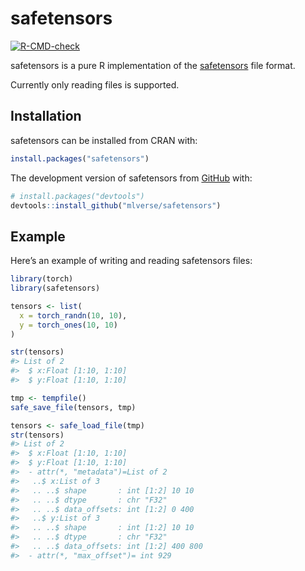 
<!-- README.md is generated from README.Rmd. Please edit that file -->

# safetensors

<!-- badges: start -->

[![R-CMD-check](https://github.com/mlverse/safetensors/actions/workflows/R-CMD-check.yaml/badge.svg)](https://github.com/mlverse/safetensors/actions/workflows/R-CMD-check.yaml)
<!-- badges: end -->

safetensors is a pure R implementation of the
[safetensors](https://github.com/huggingface/safetensors) file format.

Currently only reading files is supported.

## Installation

safetensors can be installed from CRAN with:

``` r
install.packages("safetensors")
```

The development version of safetensors from
[GitHub](https://github.com/) with:

``` r
# install.packages("devtools")
devtools::install_github("mlverse/safetensors")
```

## Example

Here’s an example of writing and reading safetensors files:

``` r
library(torch)
library(safetensors)

tensors <- list(
  x = torch_randn(10, 10),
  y = torch_ones(10, 10)
)

str(tensors)
#> List of 2
#>  $ x:Float [1:10, 1:10]
#>  $ y:Float [1:10, 1:10]

tmp <- tempfile()
safe_save_file(tensors, tmp)

tensors <- safe_load_file(tmp)
str(tensors)
#> List of 2
#>  $ x:Float [1:10, 1:10]
#>  $ y:Float [1:10, 1:10]
#>  - attr(*, "metadata")=List of 2
#>   ..$ x:List of 3
#>   .. ..$ shape       : int [1:2] 10 10
#>   .. ..$ dtype       : chr "F32"
#>   .. ..$ data_offsets: int [1:2] 0 400
#>   ..$ y:List of 3
#>   .. ..$ shape       : int [1:2] 10 10
#>   .. ..$ dtype       : chr "F32"
#>   .. ..$ data_offsets: int [1:2] 400 800
#>  - attr(*, "max_offset")= int 929
```
